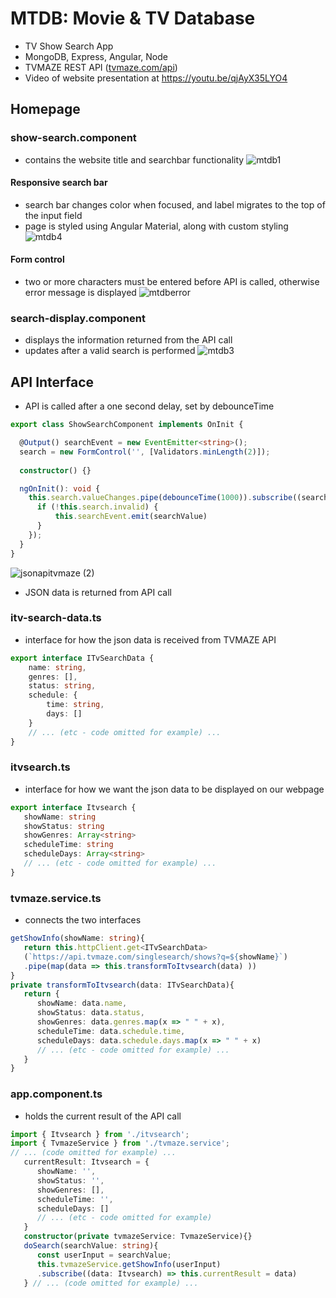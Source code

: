 # MTDB: Movie & TV Database
- TV Show Search App
- MongoDB, Express, Angular, Node
- TVMAZE REST API ([tvmaze.com/api](https://www.tvmaze.com/api))
- Video of website presentation at https://youtu.be/qjAyX35LYO4


## Homepage

### show-search.component 
- contains the website title and searchbar functionality
![mtdb1](https://user-images.githubusercontent.com/47723396/183992434-b21917a9-1526-434d-9577-3d1469cc51c3.JPG)
#### Responsive search bar
- search bar changes color when focused, and label migrates to the top of the input field
- page is styled using Angular Material, along with custom styling
![mtdb4](https://user-images.githubusercontent.com/47723396/183993064-b2e20cdd-3c86-47e4-8c8f-8b0971c2ecb9.png)
#### Form control
- two or more characters must be entered before API is called, otherwise error message is displayed
![mtdberror](https://user-images.githubusercontent.com/47723396/184047389-19b1f0ca-7e82-4270-8235-9d43ecd68889.JPG)

### search-display.component 
- displays the information returned from the API call
- updates after a valid search is performed
![mtdb3](https://user-images.githubusercontent.com/47723396/183992949-9ba973e0-da97-43db-b331-41201d0870f6.JPG)


## API Interface
- API is called after a one second delay, set by debounceTime
```ts
export class ShowSearchComponent implements OnInit {

  @Output() searchEvent = new EventEmitter<string>();
  search = new FormControl('', [Validators.minLength(2)]);
 
  constructor() {}

  ngOnInit(): void {
    this.search.valueChanges.pipe(debounceTime(1000)).subscribe((searchValue: string) => {
      if (!this.search.invalid) {
          this.searchEvent.emit(searchValue)
      }
    });
  }
}
```
![jsonapitvmaze (2)](https://user-images.githubusercontent.com/47723396/184259992-c0327cb9-9a53-4c91-b77a-38163c0c8644.JPG) 
- JSON data is returned from API call



### itv-search-data.ts
- interface for how the json data is received from TVMAZE API
```ts
export interface ITvSearchData {    
    name: string,
    genres: [],
    status: string,
    schedule: {
        time: string,
        days: []
    }
    // ... (etc - code omitted for example) ...
}
```
### itvsearch.ts
- interface for how we want the json data to be displayed on our webpage
```ts
export interface Itvsearch {
   showName: string
   showStatus: string
   showGenres: Array<string>
   scheduleTime: string
   scheduleDays: Array<string>
   // ... (etc - code omitted for example) ...
}
```
### tvmaze.service.ts
- connects the two interfaces
```ts
getShowInfo(showName: string){
   return this.httpClient.get<ITvSearchData>
   (`https://api.tvmaze.com/singlesearch/shows?q=${showName}`)
   .pipe(map(data => this.transformToItvsearch(data) ))
}
private transformToItvsearch(data: ITvSearchData){
   return {
      showName: data.name,
      showStatus: data.status,
      showGenres: data.genres.map(x => " " + x),
      scheduleTime: data.schedule.time,
      scheduleDays: data.schedule.days.map(x => " " + x)
      // ... (etc - code omitted for example) ...
   }
}
```
### app.component.ts
- holds the current result of the API call
```ts
import { Itvsearch } from './itvsearch';
import { TvmazeService } from './tvmaze.service';
// ... (code omitted for example) ...
   currentResult: Itvsearch = {
      showName: '',
      showStatus: '',
      showGenres: [],
      scheduleTime: '',
      scheduleDays: []
      // ... (etc - code omitted for example)
   }
   constructor(private tvmazeService: TvmazeService){}
   doSearch(searchValue: string){
      const userInput = searchValue;
      this.tvmazeService.getShowInfo(userInput)
      .subscribe((data: Itvsearch) => this.currentResult = data) 
   } // ... (code omitted for example) ...
```




